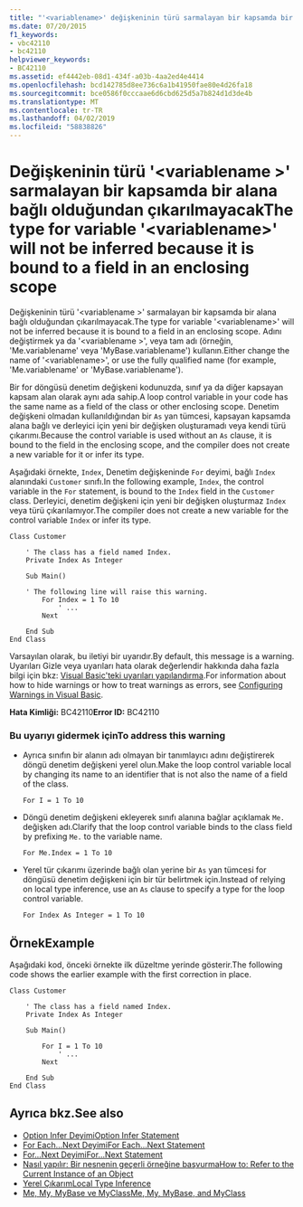 ```yaml
---
title: "'<variablename>' değişkeninin türü sarmalayan bir kapsamda bir alana bağlı olduğundan çıkarılmayacak"
ms.date: 07/20/2015
f1_keywords:
- vbc42110
- bc42110
helpviewer_keywords:
- BC42110
ms.assetid: ef4442eb-08d1-434f-a03b-4aa2ed4e4414
ms.openlocfilehash: bcd142785d8ee736c6a1b41950fae80e4d26fa18
ms.sourcegitcommit: bce0586f0cccaae6d6cbd625d5a7b824d1d3de4b
ms.translationtype: MT
ms.contentlocale: tr-TR
ms.lasthandoff: 04/02/2019
ms.locfileid: "58838826"
---
```

# <a name="the-type-for-variable-variablename-will-not-be-inferred-because-it-is-bound-to-a-field-in-an-enclosing-scope"></a><span data-ttu-id="e6551-102">Değişkeninin türü '\<variablename >' sarmalayan bir kapsamda bir alana bağlı olduğundan çıkarılmayacak</span><span class="sxs-lookup"><span data-stu-id="e6551-102">The type for variable '\<variablename>' will not be inferred because it is bound to a field in an enclosing scope</span></span>
<span data-ttu-id="e6551-103">Değişkeninin türü '\<variablename >' sarmalayan bir kapsamda bir alana bağlı olduğundan çıkarılmayacak.</span><span class="sxs-lookup"><span data-stu-id="e6551-103">The type for variable '\<variablename>' will not be inferred because it is bound to a field in an enclosing scope.</span></span> <span data-ttu-id="e6551-104">Adını değiştirmek ya da '\<variablename >', veya tam adı (örneğin, 'Me.variablename' veya 'MyBase.variablename') kullanın.</span><span class="sxs-lookup"><span data-stu-id="e6551-104">Either change the name of '\<variablename>', or use the fully qualified name (for example, 'Me.variablename' or 'MyBase.variablename').</span></span>  
  
 <span data-ttu-id="e6551-105">Bir for döngüsü denetim değişkeni kodunuzda, sınıf ya da diğer kapsayan kapsam alan olarak aynı ada sahip.</span><span class="sxs-lookup"><span data-stu-id="e6551-105">A loop control variable in your code has the same name as a field of the class or other enclosing scope.</span></span> <span data-ttu-id="e6551-106">Denetim değişkeni olmadan kullanıldığından bir `As` yan tümcesi, kapsayan kapsamda alana bağlı ve derleyici için yeni bir değişken oluşturamadı veya kendi türü çıkarımı.</span><span class="sxs-lookup"><span data-stu-id="e6551-106">Because the control variable is used without an `As` clause, it is bound to the field in the enclosing scope, and the compiler does not create a new variable for it or infer its type.</span></span>  
  
 <span data-ttu-id="e6551-107">Aşağıdaki örnekte, `Index`, Denetim değişkeninde `For` deyimi, bağlı `Index` alanındaki `Customer` sınıfı.</span><span class="sxs-lookup"><span data-stu-id="e6551-107">In the following example, `Index`, the control variable in the `For` statement, is bound to the `Index` field in the `Customer` class.</span></span> <span data-ttu-id="e6551-108">Derleyici, denetim değişkeni için yeni bir değişken oluşturmaz `Index` veya türü çıkarılamıyor.</span><span class="sxs-lookup"><span data-stu-id="e6551-108">The compiler does not create a new variable for the control variable `Index` or infer its type.</span></span>  
  
```  
Class Customer  
  
    ' The class has a field named Index.  
    Private Index As Integer  
  
    Sub Main()  
  
    ' The following line will raise this warning.  
        For Index = 1 To 10  
            ' ...  
        Next  
  
    End Sub  
End Class  
```  
  
 <span data-ttu-id="e6551-109">Varsayılan olarak, bu iletiyi bir uyarıdır.</span><span class="sxs-lookup"><span data-stu-id="e6551-109">By default, this message is a warning.</span></span> <span data-ttu-id="e6551-110">Uyarıları Gizle veya uyarıları hata olarak değerlendir hakkında daha fazla bilgi için bkz: [Visual Basic'teki uyarıları yapılandırma](/visualstudio/ide/configuring-warnings-in-visual-basic).</span><span class="sxs-lookup"><span data-stu-id="e6551-110">For information about how to hide warnings or how to treat warnings as errors, see [Configuring Warnings in Visual Basic](/visualstudio/ide/configuring-warnings-in-visual-basic).</span></span>  
  
 <span data-ttu-id="e6551-111">**Hata Kimliği:** BC42110</span><span class="sxs-lookup"><span data-stu-id="e6551-111">**Error ID:** BC42110</span></span>  
  
### <a name="to-address-this-warning"></a><span data-ttu-id="e6551-112">Bu uyarıyı gidermek için</span><span class="sxs-lookup"><span data-stu-id="e6551-112">To address this warning</span></span>  
  
-   <span data-ttu-id="e6551-113">Ayrıca sınıfın bir alanın adı olmayan bir tanımlayıcı adını değiştirerek döngü denetim değişkeni yerel olun.</span><span class="sxs-lookup"><span data-stu-id="e6551-113">Make the loop control variable local by changing its name to an identifier that is not also the name of a field of the class.</span></span>  
  
    ```  
    For I = 1 To 10  
    ```  
  
-   <span data-ttu-id="e6551-114">Döngü denetim değişkeni ekleyerek sınıfı alanına bağlar açıklamak `Me.` değişken adı.</span><span class="sxs-lookup"><span data-stu-id="e6551-114">Clarify that the loop control variable binds to the class field by prefixing `Me.` to the variable name.</span></span>  
  
    ```  
    For Me.Index = 1 To 10  
    ```  
  
-   <span data-ttu-id="e6551-115">Yerel tür çıkarımı üzerinde bağlı olan yerine bir `As` yan tümcesi for döngüsü denetim değişkeni için bir tür belirtmek için.</span><span class="sxs-lookup"><span data-stu-id="e6551-115">Instead of relying on local type inference, use an `As` clause to specify a type for the loop control variable.</span></span>  
  
    ```  
    For Index As Integer = 1 To 10  
    ```  
  
## <a name="example"></a><span data-ttu-id="e6551-116">Örnek</span><span class="sxs-lookup"><span data-stu-id="e6551-116">Example</span></span>  
 <span data-ttu-id="e6551-117">Aşağıdaki kod, önceki örnekte ilk düzeltme yerinde gösterir.</span><span class="sxs-lookup"><span data-stu-id="e6551-117">The following code shows the earlier example with the first correction in place.</span></span>  
  
```  
Class Customer  
  
    ' The class has a field named Index.  
    Private Index As Integer  
  
    Sub Main()  
  
        For I = 1 To 10  
            ' ...  
        Next  
  
    End Sub  
End Class  
```  
  
## <a name="see-also"></a><span data-ttu-id="e6551-118">Ayrıca bkz.</span><span class="sxs-lookup"><span data-stu-id="e6551-118">See also</span></span>

- [<span data-ttu-id="e6551-119">Option Infer Deyimi</span><span class="sxs-lookup"><span data-stu-id="e6551-119">Option Infer Statement</span></span>](../../../visual-basic/language-reference/statements/option-infer-statement.md)
- [<span data-ttu-id="e6551-120">For Each...Next Deyimi</span><span class="sxs-lookup"><span data-stu-id="e6551-120">For Each...Next Statement</span></span>](../../../visual-basic/language-reference/statements/for-each-next-statement.md)
- [<span data-ttu-id="e6551-121">For...Next Deyimi</span><span class="sxs-lookup"><span data-stu-id="e6551-121">For...Next Statement</span></span>](../../../visual-basic/language-reference/statements/for-next-statement.md)
- [<span data-ttu-id="e6551-122">Nasıl yapılır: Bir nesnenin geçerli örneğine başvurma</span><span class="sxs-lookup"><span data-stu-id="e6551-122">How to: Refer to the Current Instance of an Object</span></span>](../../../visual-basic/programming-guide/language-features/variables/how-to-refer-to-the-current-instance-of-an-object.md)
- [<span data-ttu-id="e6551-123">Yerel Çıkarım</span><span class="sxs-lookup"><span data-stu-id="e6551-123">Local Type Inference</span></span>](../../../visual-basic/programming-guide/language-features/variables/local-type-inference.md)
- [<span data-ttu-id="e6551-124">Me, My, MyBase ve MyClass</span><span class="sxs-lookup"><span data-stu-id="e6551-124">Me, My, MyBase, and MyClass</span></span>](../../../visual-basic/programming-guide/program-structure/me-my-mybase-and-myclass.md)
